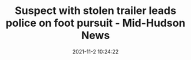 ---
"title": "Suspect with stolen trailer leads police on foot pursuit - Mid-Hudson News"
"date": "2021-11-2 10:24:22"
"feed_name": "GOOGLENEWSCONSTRUCTION"
"feed_website": "https://news.google.com/search?q=construction%2Bincident&hl=en-US&gl=US&ceid=US:en"
"feed_rss": "https://news.google.com/rss/search?q=construction%2Bincident&hl=en-US&gl=US&ceid=US:en"
"link": "https://midhudsonnews.com/2021/11/02/suspect-with-stolen-trailer-leads-police-on-foot-pursuit-2/"
"source": "{'href': 'https://midhudsonnews.com', 'title': 'Mid-Hudson News'}"
"file": "_posts/2021-1-1-16628cac6830261ee1e80f441e410b504264354e.md"
"accident": "0"
"drilling": "0"
"dead": "0"
"injured": "0"
"arrested": "0"
"place": "unknown place"
"where": "unknown site"
"causes": "unknown"
"place_uri": "unknown place"
---